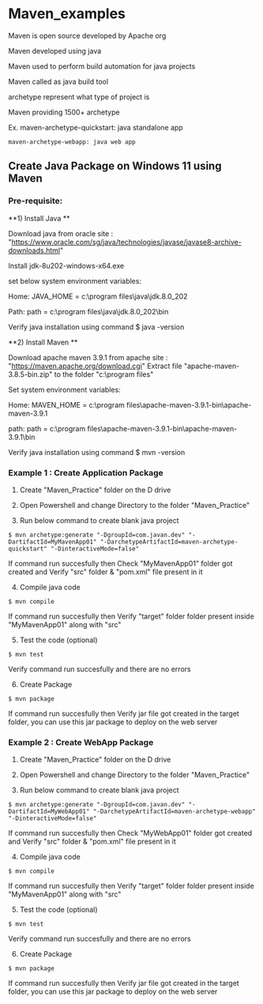 # Maven_examples

Maven is open source developed by Apache org

Maven developed using java

Maven used to perform build automation for java projects

Maven called as java build tool

archetype represent what type of project is

Maven providing 1500+ archetype

Ex. maven-archetype-quickstart: java standalone app

    maven-archetype-webapp: java web app


## Create Java Package on Windows 11 using Maven


### Pre-requisite:


**1) Install Java **

Download java from oracle site : "https://www.oracle.com/sg/java/technologies/javase/javase8-archive-downloads.html"

Install jdk-8u202-windows-x64.exe

set below system environment variables:

Home: JAVA_HOME = c:\program files\java\jdk.8.0_202

Path: path = c:\program files\java\jdk.8.0_202\bin

Verify java installation using command $ java -version


**2) Install Maven **

Download apache maven 3.9.1 from apache site : "https://maven.apache.org/download.cgi"
Extract file "apache-maven-3.8.5-bin.zip" to the folder "c:\program files" 

Set system environment variables:

Home: MAVEN_HOME = c:\program files\apache-maven-3.9.1-bin\apache-maven-3.9.1

path: path = c:\program files\apache-maven-3.9.1-bin\apache-maven-3.9.1\bin

Verify java installation using command $ mvn -version


### Example 1 : Create Application Package

1. Create "Maven_Practice" folder on the D drive

2. Open Powershell and change Directory to the folder "Maven_Practice" 

3. Run below command to create blank java project 

```
$ mvn archetype:generate "-DgroupId=com.javan.dev" "-DartifactId=MyMavenApp01" "-DarchetypeArtifactId=maven-archetype-quickstart" "-DinteractiveMode=false"
```

  If command run succesfully then Check "MyMavenApp01" folder got created and Verify "src" folder & "pom.xml" file present in it

4. Compile java code 

```
$ mvn compile 
```

  If command run succesfully then Verify "target" folder folder present inside "MyMavenApp01" along with "src"

5. Test the code (optional)

```
$ mvn test 
```

  Verify command run succesfully and there are no errors

6. Create Package

```
$ mvn package 
```

  If command run succesfully then Verify jar file got created in the target folder, you can use this jar package to deploy on the web server 


### Example 2 : Create WebApp Package

1. Create "Maven_Practice" folder on the D drive

2. Open Powershell and change Directory to the folder "Maven_Practice" 

3. Run below command to create blank java project 

```
$ mvn archetype:generate "-DgroupId=com.javan.dev" "-DartifactId=MyWebApp01" "-DarchetypeArtifactId=maven-archetype-webapp" "-DinteractiveMode=false"
```

  If command run succesfully then Check "MyWebApp01" folder got created and Verify "src" folder & "pom.xml" file present in it

4. Compile java code 

```
$ mvn compile 
```

  If command run succesfully then Verify "target" folder folder present inside "MyMavenApp01" along with "src"

5. Test the code (optional)

```
$ mvn test 
```

  Verify command run succesfully and there are no errors

6. Create Package

```
$ mvn package 
```

  If command run succesfully then Verify jar file got created in the target folder, you can use this jar package to deploy on the web server 


